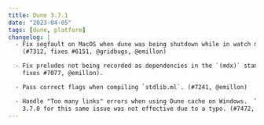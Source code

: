```yaml
---
title: Dune 3.7.1
date: "2023-04-05"
tags: [dune, platform]
changelog: |
  - Fix segfault on MacOS when dune was being shutdown while in watch mode.
    (#7312, fixes #6151, @gridbugs, @emillon)

  - Fix preludes not being recorded as dependencies in the `(mdx)` stanza (#7109,
    fixes #7077, @emillon).

  - Pass correct flags when compiling `stdlib.ml`. (#7241, @emillon)

  - Handle "Too many links" errors when using Dune cache on Windows.  The fix in
    3.7.0 for this same issue was not effective due to a typo. (#7472, @nojb)
---
```

